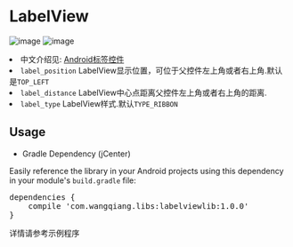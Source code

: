 # LabelView


![image](https://github.com/heartinfei/label-view/blob/master/screen_img/device-2015-09-15-104735.png)
![image](https://github.com/heartinfei/label-view/blob/master/screen_img/device-2015-09-15-104808.png)

<li>中文介绍见: <a href="http://www.baidu.com/">Android标签控件</a>
<li><code>label_position</code> LabelView显示位置，可位于父控件左上角或者右上角.默认是<code>TOP_LEFT</code><br></li>
<li><code>label_distance</code> LabelView中心点距离父控件左上角或者右上角的距离.<br></li>
<li><code>label_type</code> LabelView样式.默认<code>TYPE_RIBBON</code><br></li>

<h2><a id="user-content-usage" class="anchor" href="#usage" aria-hidden="true"><span class="octicon octicon-link"></span></a>Usage</h2>
<ul><li>Gradle Dependency (jCenter)</li></ul>
<p>Easily reference the library in your Android projects using this dependency in your module's <code>build.gradle</code> file:</p>

<div class="highlight highlight-source-groovy-gradle"><pre><span class="pl-en">dependencies</span> {
    compile <span class="pl-s"><span class="pl-pds">'</span>com.wangqiang.libs:labelviewlib:1.0.0<span class="pl-pds">'</span></span>
}</pre></div>
详情请参考示例程序
